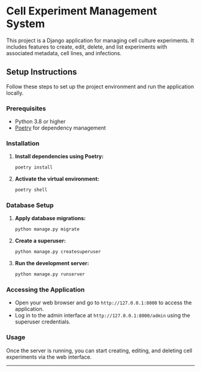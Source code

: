 # Cell Experiment Management System

This project is a Django application for managing cell culture experiments. It includes features to create, edit, delete, and list experiments with associated metadata, cell lines, and infections.

## Setup Instructions

Follow these steps to set up the project environment and run the application locally.

### Prerequisites

- Python 3.8 or higher
- [Poetry](https://python-poetry.org/) for dependency management

### Installation

1. **Install dependencies using Poetry:**

    ```sh
    poetry install
    ```

2. **Activate the virtual environment:**

    ```sh
    poetry shell
    ```

### Database Setup

1. **Apply database migrations:**

    ```sh
    python manage.py migrate
    ```

2. **Create a superuser:**

    ```sh
    python manage.py createsuperuser
    ```

3. **Run the development server:**

    ```sh
    python manage.py runserver
    ```

### Accessing the Application

- Open your web browser and go to `http://127.0.0.1:8000` to access the application.
- Log in to the admin interface at `http://127.0.0.1:8000/admin` using the superuser credentials.

### Usage

Once the server is running, you can start creating, editing, and deleting cell experiments via the web interface.

---
